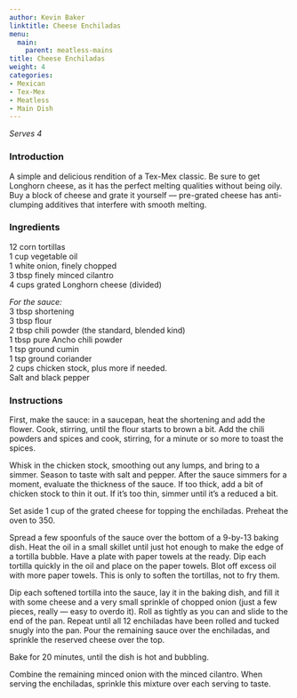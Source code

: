 ```yaml
---
author: Kevin Baker
linktitle: Cheese Enchiladas
menu:
  main:
    parent: meatless-mains
title: Cheese Enchiladas
weight: 4
categories:
- Mexican
- Tex-Mex
- Meatless
- Main Dish
---
```

*Serves 4*

### Introduction

A simple and delicious rendition of a Tex-Mex classic. Be sure to get Longhorn cheese, as it has the perfect melting qualities without being oily. Buy a block of cheese and grate it yourself — pre-grated cheese has anti-clumping additives that interfere with smooth melting.

### Ingredients

<div class="ingredient-list">

12 corn tortillas  
1 cup vegetable oil  
1 white onion, finely chopped  
3 tbsp finely minced cilantro  
4 cups grated Longhorn cheese (divided)  
  
*For the sauce:*  
3 tbsp shortening  
3 tbsp flour  
2 tbsp chili powder (the standard, blended kind)  
1 tbsp pure Ancho chili powder  
1 tsp ground cumin  
1 tsp ground coriander  
2 cups chicken stock, plus more if needed.  
Salt and black pepper  

</div>

### Instructions

First, make the sauce: in a saucepan, heat the shortening and add the flower. Cook, stirring, until the flour starts to brown a bit. Add the chili powders and spices and cook, stirring, for a minute or so more to toast the spices. 

Whisk in the chicken stock, smoothing out any lumps, and bring to a simmer. Season to taste with salt and pepper. After the sauce simmers for a moment, evaluate the thickness of the sauce. If too thick, add a bit of chicken stock to thin it out. If it’s too thin, simmer until it’s a reduced a bit.

Set aside 1 cup of the grated cheese for topping the enchiladas. Preheat the oven to 350.

Spread a few spoonfuls of the sauce over the bottom of a 9-by-13 baking dish.  Heat the oil in a small skillet until just hot enough to make the edge of a tortilla bubble. Have a plate with paper towels at the ready. Dip each tortilla quickly in the oil and place on the paper towels. Blot off excess oil with more paper towels. This is only to soften the tortillas, not to fry them.

Dip each softened tortilla into the sauce, lay it in the baking dish, and fill it with some cheese and a very small sprinkle of chopped onion (just a few pieces, really — easy to overdo it). Roll as tightly as you can and slide to the end of the pan. Repeat until all 12 enchiladas have been rolled and tucked snugly into the pan. Pour the remaining sauce over the enchiladas, and sprinkle the reserved cheese over the top.

Bake for 20 minutes, until the dish is hot and bubbling.

Combine the remaining minced onion with the minced cilantro.  When serving the enchiladas, sprinkle this mixture over each serving to taste.